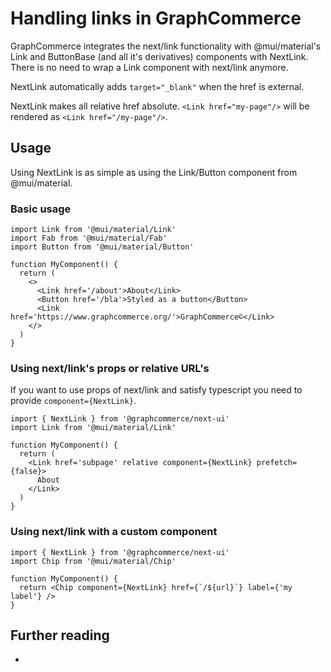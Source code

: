 # Handling links in GraphCommerce

GraphCommerce integrates the next/link functionality with @mui/material's Link
and ButtonBase (and all it's derivatives) components with NextLink. There is no
need to wrap a Link component with next/link anymore.

NextLink automatically adds `target="_blank"` when the href is external.

NextLink makes all relative href absolute. `<Link href="my-page"/>` will be
rendered as `<Link href="/my-page"/>`.

## Usage

Using NextLink is as simple as using the Link/Button component from
@mui/material.

### Basic usage

```tsx
import Link from '@mui/material/Link'
import Fab from '@mui/material/Fab'
import Button from '@mui/material/Button'

function MyComponent() {
  return (
    <>
      <Link href='/about'>About</Link>
      <Button href='/bla'>Styled as a button</Button>
      <Link href='https://www.graphcommerce.org/'>GraphCommerce©</Link>
    </>
  )
}
```

### Using next/link's props or relative URL's

If you want to use props of next/link and satisfy typescript you need to provide
`component={NextLink}`.

```tsx
import { NextLink } from '@graphcommerce/next-ui'
import Link from '@mui/material/Link'

function MyComponent() {
  return (
    <Link href='subpage' relative component={NextLink} prefetch={false}>
      About
    </Link>
  )
}
```

### Using next/link with a custom component

```tsx
import { NextLink } from '@graphcommerce/next-ui'
import Chip from '@mui/material/Chip'

function MyComponent() {
  return <Chip component={NextLink} href={`/${url}`} label={'my label'} />
}
```

## Further reading

-
